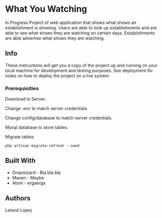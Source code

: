 # What You Watching

In Progress Project of web application that shows what shows an establishment is showing.  Users are able to look up establishments and are able to see what shows they are watching on certain days.  Establishments are able advertise what shows they are watching.

## Info

These instructions will get you a copy of the project up and running on your local machine for development and testing purposes. See deployment for notes on how to deploy the project on a live system.

### Prerequisities

Download to Server.

Change .env to match server credentials.

Change config/database to match server credentials.

Mysql database to store tables.

Migrate tables
```
php artisan migrate:refresh --seed
```

## Built With

* Dropwizard - Bla bla bla
* Maven - Maybe
* Atom - ergaerga

## Authors

Leland Lopez
